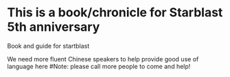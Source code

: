 # This is a book/chronicle for Starblast 5th anniversary 
Book and guide for startblast

We need more fluent Chinese speakers to help provide good use of language here
#Note: please call more people to come and help!
